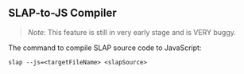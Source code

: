 ## SLAP-to-JS Compiler

> *Note*: This feature is still in very early stage and is VERY buggy.

The command to compile SLAP source code to JavaScript:
```
slap --js=<targetFileName> <slapSource>
```